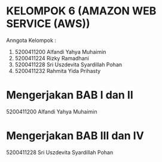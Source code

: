 # KELOMPOK 6 (AMAZON WEB SERVICE (AWS))

Anngota Kelompok :
1. 5200411200 Alfandi Yahya Muhaimin
2. 5200411224 Rizky Ramadhani
3. 5200411228 Sri Uszdevita Syardillah Pohan
4. 5200411232 Rahmita Yida Prihasty


# Mengerjakan BAB I dan II
5200411200 Alfandi Yahya Muhaimin

# Mengerjakan BAB III dan IV
5200411228 Sri Uszdevita Syardillah Pohan
